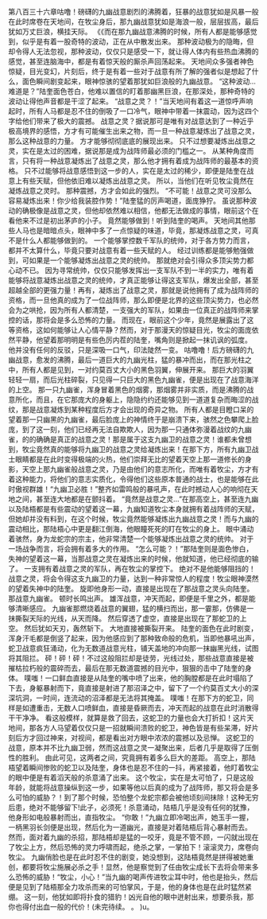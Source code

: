第八百三十六章咕噜！磅礴的九幽战意剧烈的沸腾着，狂暴的战意犹如是风暴一般在此时席卷在天地间，在牧尘身后，那九幽战意犹如是海浪一般，层层拔高，最后犹如万丈巨浪，横挂天际。
《《而在那九幽战意沸腾的时候，所有人都是能够感觉到，似乎是有着一股奇特的波动，正在从中散发出来。
那种波动极为的隐晦，但却令得人无法忽视，那种波动，仅仅只是感受一下，就让得人体内有些热血沸腾的感觉，甚至连脑海中，都是有着惊天般的厮杀声回荡起来。
天地间众多强者神色惊疑，目光变幻，片刻后，终于是有着一些对于战意有所了解的强者似是想起了什么，面色瞬间剧变起来，眼神惊骇的望着那犹如巨浪般的九幽战意。
“这种波动…难道是？”陆奎面色苍白，他难以置信的盯着那幽黑巨浪，在那深处，那种奇特的波动让得他声音都是干涩了起来。
“战意之灵？！”当天地间有着这一道惊呼声响起时，所有人马都是忍不住的倒吸了一口冷气，眼神中带着一抹震动，因为这四个字给他们带来了极大的震撼。
战意之灵？据说那可是唯有对战意达到了一种近乎极高境界的感悟，方才有可能催生出来之物，而一旦一种战意凝炼出了战意之灵，那么这种战意的力量。
方才能够彻彻底底的展现出来。
只不过想要凝炼出战意之灵，实在是太过的困难，据说那是成为战阵师最必须的门槛之一。
从某种角度而言，只有将一种战意凝炼出了战意之灵，那么他才拥有着成为战阵师的最基本的资格。
只不过能够将战意感悟到这一步的人，实在是太过的稀少，即便是陆奎在战意上有些天赋，但他依旧难以凝炼出战意之灵。
所以，当他们在听见牧尘竟然在凝炼战意之灵时。
那种震撼，方才会如此的强烈。
“不可能！战意之灵可没那么容易凝炼出来！你少给我装腔作势！”陆奎猛的厉声喝道，面庞狰狞。
虽说那种波动的确极像是战意之灵，但他却依然难以相信，他都无法做成的事情，眼前这个在看他来不过是初出茅庐的小子。
竟然能够做到！听到陆奎的喝声。
天地间其他那些人马也是暗暗点头，眼神中多了一点惊疑的味道，毕竟，那凝炼战意之灵，可真不是什么人都能够做到的。
一个能够掌控数千军队的统帅，对于各方势力而言，都并不太算什么，毕竟只要对战意有着一些天赋的人。
经过训练都是能够勉强做到，可如果是一个能够凝炼出战意之灵的统帅。
那就绝对会引得众多顶尖势力都心动不已。
因为寻常统帅，仅仅只能够发挥出一支军队不到一半的实力，唯有着能够将战意凝炼出战意之灵的统帅，才真正能够让得这支军队，爆发出全部，甚至超越全部的更强力量！再有，凝炼出了战意之灵，那就是说他拥有了成为战阵师的资格，而一旦他真的成为了一位战阵师，那么即便是北界的这些顶尖势力，也必然会为之哄抢，因为所有人都清楚，一支强大的军队，如果由一位真正的战阵师来掌控的话，那将会是多么恐怖的力量。
而现在，眼前这个少年，竟然是展露出了这等资格，这如何能够让人心情平静？然而，对于那漫天的惊疑目光，牧尘的面庞依然平静，他望着那明明是有些色厉内茬的陆奎，嘴角则是掀起一抹讥讽的弧度。
他并没有任何的反驳，只是深吸一口气，印法陡然一变。
咕噜噜！后方磅礴的九幽战意，愈发的沸腾，最后一道巨大的九幽光柱，猛的暴冲而出，而在那光柱之中，所有人都是见到，一对约莫百丈大小的黑色羽翼，伸展开来。
那巨大的羽翼轻轻一扇，而后光柱碎裂，只见得一只巨大的黑色九幽雀，便是出现在了战意海洋的上空。
那一只九幽雀，浑身冒着黑色的烟雾，那烟雾并非实质，而是沸腾的战意所化，而且，在它那庞大的身躯上，隐隐约约还能够见到一道道复杂而晦涩的战纹，那是战意凝炼到某种程度后方才会出现的奇异之物。
所有人都是目瞪口呆的望着那一只幽黑的九幽雀，最后脸庞上的神情终于是崩溃下来，骇然之色攀爬上脸庞，到了这一刻，他们已经再无法自欺欺人，因为那一只通体弥漫着战纹的九幽雀，的的确确是真正的战意之灵！那是属于这支九幽卫的战意之灵！谁都未曾想到，牧尘竟然真的能够将九幽卫的战意之灵给凝炼出来！在那下方，所有九幽卫战士眼睛都是在此时变得极端的火热，他们崇拜无比的望着天空上那一道修长的身影，天空上那九幽雀般战意之灵，乃是由他们的意志所化，而唯有着牧尘，方才有着这种能力，将他们的意志实质化，令得他们这些原本普通的战士，也是能够在此时傲视群雄！“九幽卫必胜！”整齐如雷鸣般的暴吼声，在此时撼动人心的响彻在天地之间，甚至连大地都是在颤抖着。
“竟然是战意之灵…”在那高空上，甚至连九幽以及陆梧都是有些震动的望着这一幕，九幽知道牧尘本身就拥有着战阵师的天赋，但她却并没有料到，在这个时候，牧尘竟然能够凝炼出九幽战意之灵！而与九幽的震动相比，那陆梧心中更是翻江倒海，他眼瞳死死的盯在牧尘的身上。
眼中涌动着骇然，身为龙蛇宗的宗主，他非常清楚一个能够凝炼出战意之灵的统帅。
对于一场战争而言，将会拥有着多大的作用。
“怎么可能？！”那陆奎则是面色惨白，失神的望着这一幕，当那战意之灵在凝炼出来的时候，他就知道，他已经彻底的输了。
一支拥有着战意之灵的军队，再在牧尘的掌控下。
绝对不是他能够阻挡的！战意之灵，将会令得这支九幽卫的力量，达到一种非常惊人的程度！牧尘眼神漠然的望着失神中的陆奎。
旋即他身形一动，直接是出现在了那战意之灵头向陆奎。
那战意九幽雀。
顿时长鸣出声。
雄浑战意，冲天而起，即便是千里之外，都是能够清晰感应。
九幽雀那燃烧着战意的翼翅，猛的横扫而出，那一霎那，仿佛是一抹撕裂天际的光线，从天而降。
然后穿透了虚空，直接是出现在了那蛇卫的上空。
然后犹如天刃，轰然斩下。
大地直接被撕裂开来。
陆奎的面色在此时剧变，浑身汗毛都是倒竖了起来，因为他感应到了那种致命般的危机，当即他暴吼出声，蛇卫战意疯狂涌动，化为无数道战意光柱，铺天盖地的冲向那一抹幽黑光线，试图将其阻拦。
砰！砰！砰！不过这般阻拦却是徒劳，光线过处，那些战意直接是被摧枯拉朽般的震碎而去，最后在那无数道震撼的目光中，狠狠的击中了陆奎的身体。
噗嗤！一口鲜血直接是从陆奎的嘴中喷了出来，他的胸膛都是在此时塌陷了下去，身躯暴射而下，竟直接是射进了那沼泽之中，留下了一个约莫百丈大小的深深坑洞，一时间，连流动的沼泽都是无法将其掩盖。
噗嗤！在那下方的蛇卫，同样是如遭重击，无数人口喷鲜血，直接是昏厥而去，冲天而起的战意在此时消散得干干净净。
看这般模样，就算是救了回去，这蛇卫的力量也会大打折扣！这片天地间，那各方人马望着仅仅只是一招就瞬间溃败的蛇卫，神色皆是有些呆滞，好片刻后方才回过神来，对视间，都是看出对方眼中浓浓的震撼以及忌惮。
这蛇卫的战意，原本并不比九幽卫弱，然而这战意之灵一凝聚出来，后者几乎是取得了压倒性的胜利。
由此可见，这两者之间，究竟拥有着多么巨大的差距。
高空上，那陆梧望着瞬间惨败的蛇卫以及陆奎，身体也是忍不住的一抖，再紧接着，他盯着牧尘的眼中便是有着滔天般的杀意涌了出来。
这个牧尘，实在是太可怕了，只是这般年龄，就能将战意操纵到这一步，如果等他以后真的成为了战阵师，那又将会是多么可怕的威胁？！到了那个时候，恐怕整个龙蛇宗都会被他顷刻间抹除！这种无穷后患，绝对不能够留下!此子，必须死！杀意涌动，陆梧几乎是没有任何的犹豫，他身形如电般暴射而出，直指牧尘。
“你敢！”九幽立即冷喝出声，她玉手一握，一柄黑羽长剑便是出现，然后化为一道幽光，直接是对着陆梧后背心暴射而去。
然而，面对着九幽的杀招，那陆梧却是猛的一咬牙，竟是不管不顾，一闪就出现在了牧尘上方，然后恐怖的灵力呼啸而起，绝杀之掌，一掌拍下！滚滚灵力，席卷向牧尘。
九幽俏脸也是在此时忍不住的剧变，她没想到，这陆梧竟然是拼得被她重创，都要将牧尘施展必杀之手！显然，他是察觉到了任由牧尘成长下去将会带来多么恐怖的威胁！“牧尘，小心！”当九幽的喝声传进牧尘耳中时，他也是抬头，然后便是见到了陆梧那全力攻杀而来的可怕掌风，于是，他的身体也是在此时猛然紧绷。
这一刻，他犹如即将扑食的猎豹！凶光自他的眼中迸射出来，想要杀我，那你也得付出血一般的代价！(未完待续。
。
)u。
